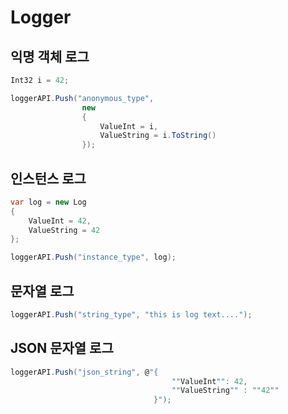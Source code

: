 # Logger

## 익명 객체 로그

```csharp
Int32 i = 42;

loggerAPI.Push("anonymous_type",
                new
                {
                    ValueInt = i,
                    ValueString = i.ToString()
                });
```

## 인스턴스 로그

```csharp
var log = new Log
{
    ValueInt = 42,
    ValueString = 42
};

loggerAPI.Push("instance_type", log);
```

## 문자열 로그

```csharp
loggerAPI.Push("string_type", "this is log text....");
```

## JSON 문자열 로그

```csharp
loggerAPI.Push("json_string", @"{
                                    ""ValueInt"": 42,
                                    ""ValueString"" : ""42""
                                }");
```
